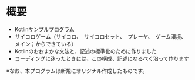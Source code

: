 # 概要

- Kotlinサンプルプログラム
- サイコロゲーム（サイコロ、　サイコロセット、　プレーヤ、　ゲーム環境、　メイン；からできている）
- Kotlinのおおまかな文法と、記述の標準化のために作りました
- コーディングに迷ったときには、この構成、記述になるべく沿って作ります

※なお、本プログラムは新規にオリジナル作成したものです。
